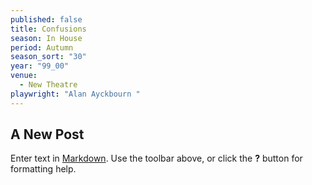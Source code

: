 ```yaml
---
published: false
title: Confusions
season: In House
period: Autumn
season_sort: "30"
year: "99_00"
venue: 
  - New Theatre
playwright: "Alan Ayckbourn "
---
```


## A New Post

Enter text in [Markdown](http://daringfireball.net/projects/markdown/). Use the toolbar above, or click the **?** button for formatting help.
